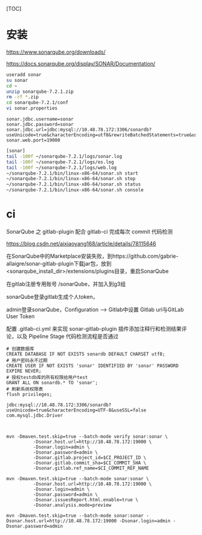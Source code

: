 [TOC]

# 安装

https://www.sonarqube.org/downloads/

https://docs.sonarqube.org/display/SONAR/Documentation/

```bash
useradd sonar
su sonar
cd ~
unzip sonarqube-7.2.1.zip
rm -rf *.zip
cd sonarqube-7.2.1/conf
vi sonar.properties
```

```properties
sonar.jdbc.username=sonar
sonar.jdbc.password=sonar
sonar.jdbc.url=jdbc:mysql://10.48.78.172:3306/sonardb?useUnicode=true&characterEncoding=utf8&rewriteBatchedStatements=true&useConfigs=maxPerformance&useSSL=false
sonar.web.port=19000
```



```bash
[sonar]
tail -100f ~/sonarqube-7.2.1/logs/sonar.log
tail -100f ~/sonarqube-7.2.1/logs/es.log
tail -100f ~/sonarqube-7.2.1/logs/web.log
~/sonarqube-7.2.1/bin/linux-x86-64/sonar.sh start
~/sonarqube-7.2.1/bin/linux-x86-64/sonar.sh stop
~/sonarqube-7.2.1/bin/linux-x86-64/sonar.sh status
~/sonarqube-7.2.1/bin/linux-x86-64/sonar.sh console
```



# ci

SonarQube 之 gitlab-plugin 配合 gitlab-ci 完成每次 commit 代码检测

https://blog.csdn.net/aixiaoyang168/article/details/78115646



在SonarQube中的Marketplace安装失败，到https://github.com/gabrie-allaigre/sonar-gitlab-plugin下载jar包，放到<sonarqube_install_dir>/extensions/plugins目录，重启SonarQube



在gitlab注册专用账号 /sonarQube，并加入到g3组

sonarQube登录gitlab生成个人token，

admin登录sonarQube，Configuration --> Gitlab中设置 Gitlab url与GitLab User Token



配置 .gitlab-ci.yml 来实现 sonar-gitlab-plugin 插件添加注释行和检测结果评论，以及 Pipeline Stage 代码检测流程是否通过



```
# 创建数据库
CREATE DATABASE IF NOT EXISTS sonardb DEFAULT CHARSET utf8;
# 用户密码永不过期
CREATE USER IF NOT EXISTS 'sonar' IDENTIFIED BY 'sonar' PASSWORD EXPIRE NEVER;
# 授权testdb库的所有权限给用户test
GRANT ALL ON sonardb.* TO 'sonar';
# 刷新系统权限表
flush privileges;

jdbc:mysql://10.48.78.172:3306/sonardb?useUnicode=true&characterEncoding=UTF-8&useSSL=false
com.mysql.jdbc.Driver



mvn -Dmaven.test.skip=true --batch-mode verify sonar:sonar \
          -Dsonar.host.url=http://10.48.78.172:19000 \
          -Dsonar.login=admin \
          -Dsonar.password=admin \
          -Dsonar.gitlab.project_id=$CI_PROJECT_ID \
          -Dsonar.gitlab.commit_sha=$CI_COMMIT_SHA \
          -Dsonar.gitlab.ref_name=$CI_COMMIT_REF_NAME

mvn -Dmaven.test.skip=true --batch-mode sonar:sonar \
          -Dsonar.host.url=http://10.48.78.172:19000 \
          -Dsonar.login=admin \
          -Dsonar.password=admin \
          -Dsonar.issuesReport.html.enable=true \
          -Dsonar.analysis.mode=preview

mvn -Dmaven.test.skip=true --batch-mode sonar:sonar -Dsonar.host.url=http://10.48.78.172:19000 -Dsonar.login=admin -Dsonar.password=admin

```

